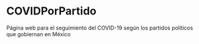 # COVIDPorPartido
Página web para el seguimiento del COVID-19 según los partidos políticos que gobiernan en México
